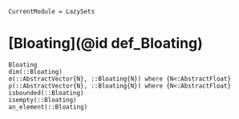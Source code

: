 ```@meta
CurrentModule = LazySets
```

# [Bloating](@id def_Bloating)

```@docs
Bloating
dim(::Bloating)
σ(::AbstractVector{N}, ::Bloating{N}) where {N<:AbstractFloat}
ρ(::AbstractVector{N}, ::Bloating{N}) where {N<:AbstractFloat}
isbounded(::Bloating)
isempty(::Bloating)
an_element(::Bloating)
```
